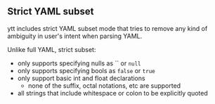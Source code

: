 ## Strict YAML subset

ytt includes strict YAML subset mode that tries to remove any kind of ambiguity in user's intent when parsing YAML.

Unlike full YAML, strict subset:

- only supports specifying nulls as `` or `null`
- only supports specifying bools as `false` or `true`
- only support basic int and float declarations
  - none of the suffix, octal notations, etc are supported
- all strings that include whitespace or colon to be explicitly quoted
